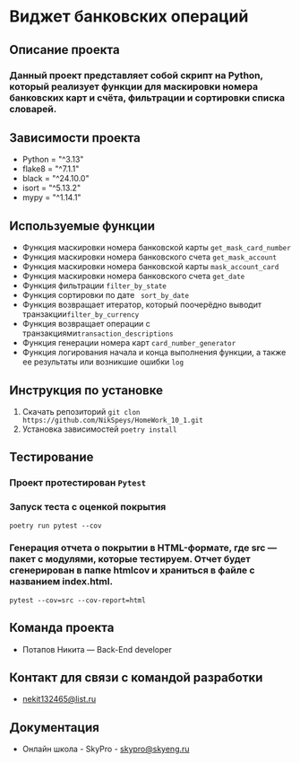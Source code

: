# Виджет банковских операций

## Описание проекта

### Данный проект представляет собой скрипт на Python, который реализует функции для маскировки номера банковских карт и счёта, фильтрации и сортировки списка словарей.

## Зависимости проекта

+ Python = "^3.13"
+ flake8 = "^7.1.1"
+ black = "^24.10.0"
+ isort = "^5.13.2"
+ mypy = "^1.14.1"

## Используемые функции

+ Функция маскировки номера банковской карты ```get_mask_card_number```
+ Функция маскировки номера банковского счета ```get_mask_account```
+ Функция маскировки номера банковской карты ```mask_account_card```
+ Функция маскировки номера банковского счета ```get_date```
+ Функция фильтрации ```filter_by_state```
+ Функция сортировки по дате ``` sort_by_date```
+ Функция возвращает итератор, который поочерёдно выводит транзакции```filter_by_currency```
+ Функция возвращает операции с транзакциями```transaction_descriptions```
+ Функция генерации номера карт ```card_number_generator```
+ Функция логирования начала и конца выполнения функции, а также ее результаты или возникшие ошибки ```log```

## Инструкция по установке

1. Скачать репозиторий
   ``` git clon https://github.com/NikSpeys/HomeWork_10_1.git ```
2. Установка зависимостей
   ``` poetry install ```

## Тестирование

### Проект протестирован ```Pytest```

### Запуск теста с оценкой покрытия

```poetry run pytest --cov```

### Генерация отчета о покрытии в HTML-формате, где src — пакет c модулями, которые тестируем. Отчет будет сгенерирован в папке htmlcov и храниться в файле с названием index.html.

```pytest --cov=src --cov-report=html```

## Команда проекта

+ Потапов Никита — Back-End developer

## Контакт для связи с командой разработки

+ nekit132465@list.ru

## Документация

+ Онлайн школа - SkyPro - skypro@skyeng.ru
